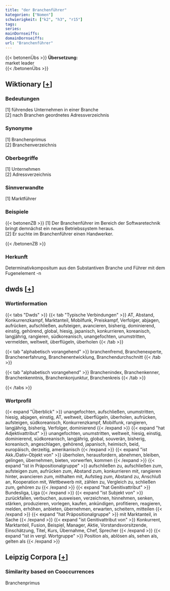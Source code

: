 ```yaml
---
title: "der Branchenführer"
kategorien: ["Nomen"]
schwierigkeit: ["k2", "h3", "r15"]
tags:
series:
mainDornseiffs:
domainDornseiffs:
url: "Branchenführer"
---
```


{{< betonenÜbs >}}
**Übersetzung:**  
market leader  
{{< /betonenÜbs >}}

## Wiktionary [[+](https://de.wiktionary.org/wiki/Branchenführer)]

### Bedeutungen
[1] führendes Unternehmen in einer Branche  
[2] nach Branchen geordnetes Adressverzeichnis  

### Synonyme
[1] Branchenprimus  
[2] Branchenverzeichnis  

### Oberbegriffe
[1] Unternehmen  
[2] Adressverzeichnis  

### Sinnverwandte
[1] Marktführer  

### Beispiele
{{< betonenZB >}}
[1] Der Branchenführer im Bereich der Softwaretechnik bringt demnächst ein neues Betriebssystem heraus.  
[2] Er suchte im Branchenführer einen Handwerker.  

{{< /betonenZB >}}
### Herkunft
Determinativkompositum aus den Substantiven Branche und Führer mit dem Fugenelement -n  



## dwds [[+](https://www.dwds.de/wb/Branchenführer)]

### Wortinformation
{{< tabs "Dwds" >}}
{{< tab "Typische Verbindungen" >}}
AT, Abstand, Konkurrenzkampf, Marktanteil, Mobilfunk, Preiskampf, Verfolger, abjagen, aufrücken, aufschließen, aufsteigen, avancieren, bisherig, dominierend, einstig, gehörend, global, hiesig, japanisch, konkurrieren, koreanisch, langjährig, rangieren, südkoreanisch, unangefochten, unumstritten, vermelden, weltweit, überflügeln, überholen
{{< /tab >}}

{{< tab "alphabetisch vorangehend" >}}
branchenfremd, Branchenexperte, Branchenerfahrung, Branchenentwicklung, Branchendurchschnitt
{{< /tab >}}

{{< tab "alphabetisch vorangehend" >}}
Branchenindex, Branchenkenner, Branchenkenntnis, Branchenkonjunktur, Branchenkreis
{{< /tab >}}

{{< /tabs >}}

### Wortprofil
{{< expand "Überblick" >}} unangefochten, aufschließen, unumstritten, hiesig, abjagen, einstig, AT, weltweit, überflügeln, überholen, aufrücken, aufsteigen, südkoreanisch, Konkurrenzkampf, Mobilfunk, rangieren, langjährig, bisherig, Verfolger, dominierend {{< /expand >}}
{{< expand "hat Adjektivattribut" >}} unangefochten, unumstritten, weltweit, hiesig, einstig, dominierend, südkoreanisch, langjährig, global, souverän, bisherig, koreanisch, angeschlagen, gehörend, japanisch, heimisch, beid, europäisch, derzeitig, amerikanisch {{< /expand >}}
{{< expand "ist Akk./Dativ-Objekt von" >}} überholen, herausfordern, abnehmen, bleiben, gelingen, übernehmen, bieten, vorwerfen, kommen {{< /expand >}}
{{< expand "ist in Präpositionalgruppe" >}} aufschließen zu, aufschließen zum, aufsteigen zum, aufrücken zum, Abstand zum, konkurrieren mit, rangieren hinter, avancieren zum, mithalten mit, Aufstieg zum, Abstand zu, Anschluß an, Kooperation mit, Wettbewerb mit, zählen zu, Vergleich zu, schließen zum, gehören zu {{< /expand >}}
{{< expand "hat Genitivattribut" >}} Bundesliga, Liga {{< /expand >}}
{{< expand "ist Subjekt von" >}} zurückfallen, verbuchen, ausweisen, verzeichnen, hinnehmen, senken, stärken, produzieren, vorlegen, kaufen, ankündigen, profitieren, reagieren, melden, erhöhen, anbieten, übernehmen, erwarten, scheitern, mitteilen {{< /expand >}}
{{< expand "hat Präpositionalgruppe" >}} mit Marktanteil, in Sache {{< /expand >}}
{{< expand "ist Genitivattribut von" >}} Konkurrent, Marktanteil, Fusion, Beispiel, Manager, Aktie, Vorstandsvorsitzende, Einschätzung, Titel, Kurs, Übernahme, Chef, Sprecher {{< /expand >}}
{{< expand "ist in vergl. Wortgruppe" >}} Position als, ablösen als, sehen als, gelten als {{< /expand >}}

## Leipzig Corpora [[+](https://corpora.uni-leipzig.de/en/res?word=Branchenführer&corpusId=deu_newscrawl-public_2018)]


### Similarity based on Cooccurrences
Branchenprimus


